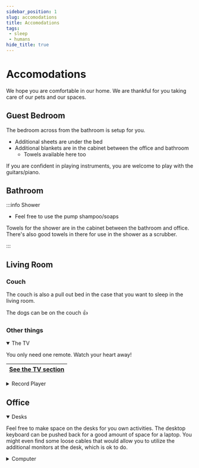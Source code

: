 ```yaml
---
sidebar_position: 1
slug: accomodations
title: Accomodations
tags:
 - sleep
 - humans
hide_title: true
---
```


# Accomodations

We hope you are comfortable in our home. We are thankful for you taking care of our pets and our spaces. 


## Guest Bedroom 

The bedroom across from the bathroom is setup for you. 
- Additional sheets are under the bed
- Additional blankets are in the cabinet between the office and bathroom
  - Towels available here too

If you are confident in playing instruments, you are welcome to play with the guitars/piano.

## Bathroom

:::info Shower 

* Feel free to use the pump shampoo/soaps

Towels for the shower are in the cabinet between the bathroom and office. There's also good towels in there for use in the shower as a scrubber.

::: 


## Living Room

### Couch <i class="fa-solid fa-couch"></i>

The couch is also a pull out bed in the case that you want to sleep in the living room.

The dogs can be on the couch :thumbsup: 


### Other things 

<details open>
<summary>The TV <i class="fa-solid fa-tv"></i></summary>

You only need one remote. Watch your heart away!

|[See the TV section](/docs/human-care/technology#TV)|
|---|

</details>

<details>
<summary>Record Player <i class="fa-solid fa-record-vinyl"></i></summary>

The record player should have some record in it right now. To listen to a record, the TV must be off. Just press the `play` button and it will work. Other records are available in the cabinet door nearby. The Selena record has a scratch that causes it to skip a bit sometimes. The other records are all functional.
    Please use the buttons to operate the player if you aren't used to using a record player already.
</details>


## Office
<details open>
<summary>Desks</summary>

Feel free to make space on the desks for you own activities. The desktop keyboard can be pushed back for a good amount of space for a laptop. You might even find some loose cables that would allow you to utilize the additional monitors at the desk, which is ok to do.
</details>

<details>
<summary>Computer <i class="fa-solid fa-computer"></i></summary>

Please don't use the computers at our desks. They are password protected anyway. Feel free to plug into the docks to use our monitors with your own computer
</details>